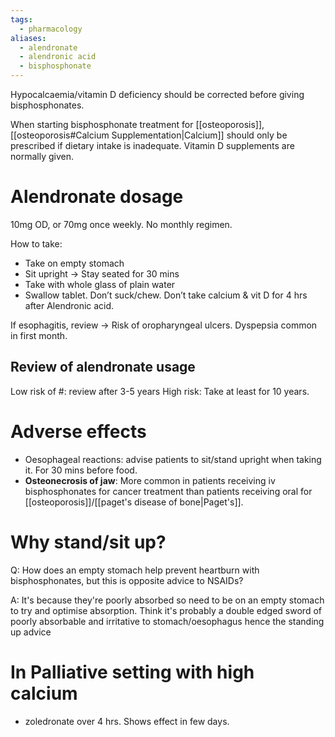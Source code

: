 ```yaml
---
tags:
  - pharmacology
aliases:
  - alendronate
  - alendronic acid
  - bisphosphonate
---
```

Hypocalcaemia/vitamin D deficiency should be corrected before giving bisphosphonates. 

When starting bisphosphonate treatment for [[osteoporosis]], [[osteoporosis#Calcium Supplementation|Calcium]] should only be prescribed if dietary intake is inadequate. 
Vitamin D supplements are normally given. 
# Alendronate dosage
10mg OD, or 70mg once weekly. 
No monthly regimen. 

How to take:
- Take on empty stomach
- Sit upright -> Stay seated for 30 mins
- Take with whole glass of plain water
- Swallow tablet. Don’t suck/chew.
Don’t take calcium & vit D for 4 hrs after Alendronic acid. 

If esophagitis, review -> Risk of oropharyngeal ulcers.
Dyspepsia common in first month. 

## Review of alendronate usage
Low risk of #: review after 3-5 years
High risk: Take at least for 10 years.

# Adverse effects
- Oesophageal reactions: advise patients to sit/stand upright when taking it. For 30 mins before food.
- **Osteonecrosis of jaw**: More common in patients receiving iv bisphosphonates for cancer treatment than patients receiving oral for [[osteoporosis]]/[[paget's disease of bone|Paget's]]. 

# Why stand/sit up?
Q: How does an empty stomach help prevent heartburn with bisphosphonates, but this is opposite advice to NSAIDs?

A: It's because they're poorly absorbed so need to be on an empty stomach to try and optimise absorption. Think it's probably a double edged sword of poorly absorbable and irritative to stomach/oesophagus hence the standing up advice

# In Palliative setting with high calcium
- zoledronate over 4 hrs. Shows effect in few days. 